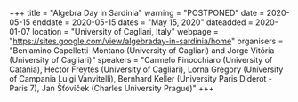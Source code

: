 +++
title = "Algebra Day in Sardinia"
warning = "POSTPONED"
date = 2020-05-15
enddate = 2020-05-15
dates = "May 15, 2020"
dateadded = 2020-01-07
location = "University of Cagliari, Italy"
webpage = "https://sites.google.com/view/algebraday-in-sardinia/home"
organisers = "Beniamino Capelletti-Montano (University of Cagliari) and Jorge Vitória (University of Cagliari)"
speakers = "Carmelo Finocchiaro (University of Catania), Hector Freytes (University of Cagliari), Lorna Gregory (University of Campania Luigi Vanvitelli), Bernhard Keller (University Paris Diderot - Paris 7), Jan Šťovíček (Charles University Prague)"
+++
